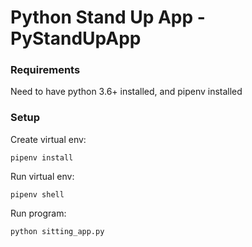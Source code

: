# Python Stand Up App - PyStandUpApp

### Requirements ###

Need to have python 3.6+ installed, and pipenv installed


### Setup ###

Create virtual env:

```
pipenv install

```

Run virtual env:

```
pipenv shell
```

Run program:

```
python sitting_app.py
````

